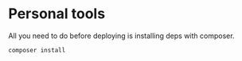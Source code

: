 # Personal tools

All you need to do before deploying is installing deps with composer.
```
composer install
```
